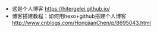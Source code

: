 
- 这是个人博客 https://hitergelei.github.io/
- 博客搭建教程：如何用hexo+github搭建个人博客 http://www.cnblogs.com/HongjianChen/p/8695043.html
